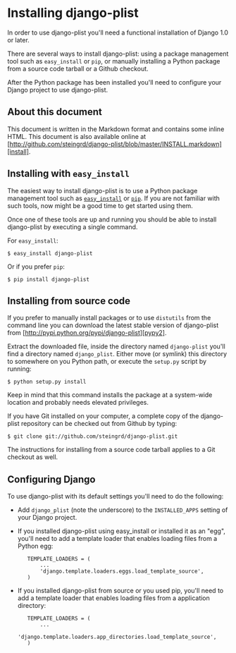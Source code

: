 # Installing django-plist #

In order to use django-plist you'll need a functional installation of Django
1.0 or later.

There are several ways to install django-plist: using a package management tool
such as `easy_install` or `pip`, or manually installing a Python package from a
source code tarball or a Github checkout.

After the Python package has been installed you'll need to configure your
Django project to use django-plist.

## About this document ##

This document is written in the Markdown format and contains some inline HTML.
This document is also available online at
[http://github.com/steingrd/django-plist/blob/master/INSTALL.markdown][install].

  [install]: http://github.com/steingrd/django-plist/blob/master/INSTALL.markdown

## Installing with `easy_install` ##

The easiest way to install django-plist is to use a Python package management
tool such as [`easy_install`][easy] or [`pip`][pip]. If you are not familiar
with such tools, now might be a good time to get started using them. 

Once one of these tools are up and running you should be able to install
django-plist by executing a single command.

For `easy_install`:

    $ easy_install django-plist

Or if you prefer `pip`:

    $ pip install django-plist

  [easy]: http://peak.telecommunity.com/DevCenter/EasyInstall
  [pip]: http://pypi.python.org/pypi/pip/

## Installing from source code ##

If you prefer to manually install packages or to use `distutils` from the
command line you can download the latest stable version of django-plist from
[http://pypi.python.org/pypi/django-plist][pypy2].

Extract the downloaded file, inside the directory named
`django-plist` you'll find a directory named `django_plist`. Either move (or
symlink) this directory to somewhere on you Python path, or execute the
`setup.py` script by running:

    $ python setup.py install

Keep in mind that this command installs the package at a system-wide location
and probably needs elevated privileges.

If you have Git installed on your computer, a complete copy of the
django-plist repository can be checked out from Github by typing:

    $ git clone git://github.com/steingrd/django-plist.git

The instructions for installing from a source code tarball applies to a Git
checkout as well.

  [pypy2]: http://pypi.python.org/pypi/django-plist

## Configuring Django ##

To use django-plist with its default settings you'll need to do the following:

* Add `django_plist` (note the underscore) to the `INSTALLED_APPS` setting of
   your Django project.

* If you installed django-plist using easy_install or installed it as an
  "egg", you'll need to add a template loader that enables loading files from
  a Python egg:

         TEMPLATE_LOADERS = (
             ...
             'django.template.loaders.eggs.load_template_source',
         )

* If you installed django-plist from source or you used pip, you'll need to
  add a template loader that enables loading files from a application
  directory:

         TEMPLATE_LOADERS = (
             ...
             'django.template.loaders.app_directories.load_template_source',
         )
